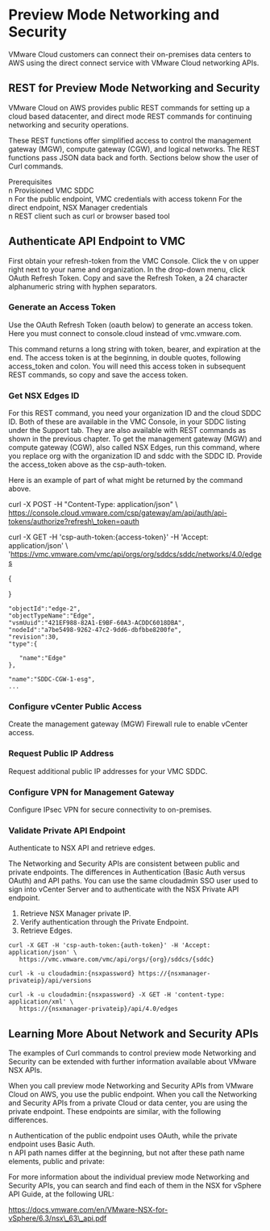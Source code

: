 # Preview Mode Networking and Security

VMware Cloud customers can connect their on-premises data centers to AWS using the direct connect service with VMware Cloud networking APIs.

## REST for Preview Mode Networking and Security

VMware Cloud on AWS provides public REST commands for setting up a cloud based datacenter, and direct mode REST commands for continuing networking and security operations.

These REST functions offer simplified access to control the management gateway \(MGW\), compute gateway \(CGW\), and logical networks. The REST functions pass JSON data back and forth. Sections below show the user of Curl commands.

Prerequisites  
n Provisioned VMC SDDC  
n For the public endpoint, VMC credentials with access tokenn For the direct endpoint, NSX Manager credentials  
n REST client such as curl or browser based tool

## Authenticate API Endpoint to VMC

First obtain your refresh-token from the VMC Console. Click the v on upper right next to your name and organization. In the drop-down menu, click OAuth Refresh Token. Copy and save the Refresh Token, a 24 character alphanumeric string with hyphen separators.

### Generate an Access Token

Use the OAuth Refresh Token \(oauth below\) to generate an access token. Here you must connect to console.cloud instead of vmc.vmware.com.

This command returns a long string with token, bearer, and expiration at the end. The access token is at the beginning, in double quotes, following access\_token and colon. You will need this access token in subsequent REST commands, so copy and save the access token.

### Get NSX Edges ID

For this REST command, you need your organization ID and the cloud SDDC ID. Both of these are available in the VMC Console, in your SDDC listing under the Support tab. They are also available with REST commands as shown in the previous chapter. To get the management gateway \(MGW\) and compute gateway \(CGW\), also called NSX Edges, run this command, where you replace org with the organization ID and sddc with the SDDC ID. Provide the access\_token above as the csp-auth-token.

Here is an example of part of what might be returned by the command above.

curl -X POST -H "Content-Type: application/json" \ https://console.cloud.vmware.com/csp/gateway/am/api/auth/api-tokens/authorize?refresh\_token=oauth

curl -X GET -H 'csp-auth-token:{access-token}' -H 'Accept: application/json' \ 'https://vmc.vmware.com/vmc/api/orgs/org/sddcs/sddc/networks/4.0/edges

{

}

```text
"objectId":"edge-2",
"objectTypeName":"Edge",
"vsmUuid":"421EF988-82A1-E9BF-60A3-ACDDC6018DBA",
"nodeId":"a7be5498-9262-47c2-9dd6-dbfbbe8200fe",
"revision":30,
"type":{
```

```text
   "name":"Edge"
},
```

```text
"name":"SDDC-CGW-1-esg",
...
```

### Configure vCenter Public Access

Create the management gateway \(MGW\) Firewall rule to enable vCenter access.

### Request Public IP Address

Request additional public IP addresses for your VMC SDDC.

### Configure VPN for Management Gateway

Configure IPsec VPN for secure connectivity to on-premises.

### Validate Private API Endpoint

Authenticate to NSX API and retrieve edges.

The Networking and Security APIs are consistent between public and private endpoints. The differences in Authentication \(Basic Auth versus OAuth\) and API paths. You can use the same cloudadmin SSO user used to sign into vCenter Server and to authenticate with the NSX Private API endpoint.

1. Retrieve NSX Manager private IP.
2. Verify authentication through the Private Endpoint.
3. Retrieve Edges.

```text
curl -X GET -H 'csp-auth-token:{auth-token}' -H 'Accept: application/json' \
   https://vmc.vmware.com/vmc/api/orgs/{org}/sddcs/{sddc}
```

```text
curl -k -u cloudadmin:{nsxpassword} https://{nsxmanager-privateip}/api/versions
```

```text
curl -k -u cloudadmin:{nsxpassword} -X GET -H 'content-type: application/xml' \
   https://{nsxmanager-privateip}/api/4.0/edges
```

## Learning More About Network and Security APIs

The examples of Curl commands to control preview mode Networking and Security can be extended with further information available about VMware NSX APIs.

When you call preview mode Networking and Security APIs from VMware Cloud on AWS, you use the public endpoint. When you call the Networking and Security APIs from a private Cloud or data center, you are using the private endpoint. These endpoints are similar, with the following differences.

n Authentication of the public endpoint uses OAuth, while the private endpoint uses Basic Auth.  
n API path names differ at the beginning, but not after these path name elements, public and private:

For more information about the individual preview mode Networking and Security APIs, you can search and find each of them in the NSX for vSphere API Guide, at the following URL:

https://docs.vmware.com/en/VMware-NSX-for-vSphere/6.3/nsx\_63\_api.pdf

